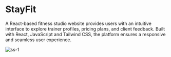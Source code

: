 # StayFit

A React-based fitness studio website provides users with an intuitive interface to explore trainer profiles, pricing plans, and client feedback. Built with React, JavaScript and Tailwind CSS, the platform ensures a responsive and seamless user experience.



![ss-1](https://github.com/user-attachments/assets/99ecce24-f9cf-41c7-b08b-b144a43cbf32)
